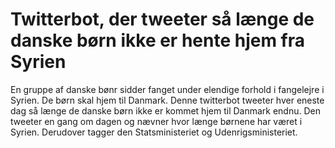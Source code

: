 # Twitterbot, der tweeter så længe de danske børn ikke er hente hjem fra Syrien

En gruppe af danske bønr sidder fanget under elendige forhold i fangelejre i Syrien. De børn skal hjem til Danmark.
Denne twitterbot tweeter hver eneste dag så længe de danske børn ikke er kommet hjem til Danmark endnu.
Den tweeter en gang om dagen og nævner hvor længe børnene har været i Syrien. Derudover tagger den
Statsministeriet og Udenrigsministeriet.